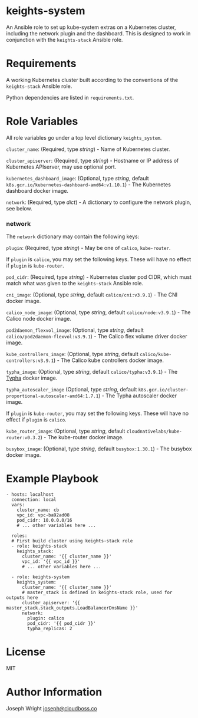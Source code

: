# keights-system

An Ansible role to set up kube-system extras on a Kubernetes cluster, including the network plugin and the dashboard. This is designed to work in conjunction with the `keights-stack` Ansible role.

# Requirements

A working Kubernetes cluster built according to the conventions of the `keights-stack` Ansible role.

Python dependencies are listed in `requirements.txt`.

# Role Variables

All role variables go under a top level dictionary `keights_system`.

`cluster_name`: (Required, type *string*) - Name of Kubernetes cluster.

`cluster_apiserver`: (Required, type *string*) - Hostname or IP address of Kubernetes APIserver, may use optional port.

`kubernetes_dashboard_image`: (Optional, type *string*, default `k8s.gcr.io/kubernetes-dashboard-amd64:v1.10.1`) - The Kubernetes dashboard docker image.

`network`: (Required, type *dict*) - A dictionary to configure the network plugin, see below.

### network

The `network` dictionary may contain the following keys:

`plugin`: (Required, type *string*) - May be one of `calico`, `kube-router`.

If `plugin` is `calico`, you may set the following keys. These will have no effect if `plugin` is `kube-router`.

`pod_cidr`: (Required, type *string*) - Kubernetes cluster pod CIDR, which must match what was given to the `keights-stack` Ansible role.

`cni_image`: (Optional, type *string*, default `calico/cni:v3.9.1`) - The CNI docker image.

`calico_node_image`: (Optional, type *string*, default `calico/node:v3.9.1`) - The Calico node docker image.

`pod2daemon_flexvol_image`: (Optional, type *string*, default `calico/pod2daemon-flexvol:v3.9.1`) - The Calico flex volume driver docker image.

`kube_controllers_image`: (Optional, type *string*, default `calico/kube-controllers:v3.9.1`) - The Calico kube controllers docker image.

`typha_image`: (Optional, type *string*, default `calico/typha:v3.9.1`) - The [Typha](https://github.com/projectcalico/typha) docker image.

`typha_autoscaler_image` (Optional, type *string*, default `k8s.gcr.io/cluster-proportional-autoscaler-amd64:1.7.1`) - The Typha autoscaler docker image.

If `plugin` is `kube-router`, you may set the following keys. These will have no effect if `plugin` is `calico`.

`kube_router_image`: (Optional, type *string*, default `cloudnativelabs/kube-router:v0.3.2`) - The kube-router docker image.

`busybox_image`: (Optional, type *string*, default `busybox:1.30.1`) - The busybox docker image.

# Example Playbook

```
- hosts: localhost
  connection: local
  vars:
    cluster_name: cb
    vpc_id: vpc-ba92ad08
    pod_cidr: 10.0.0.0/16
    # ... other variables here ...

  roles:
  # First build cluster using keights-stack role
  - role: keights-stack
    keights_stack:
      cluster_name: '{{ cluster_name }}'
      vpc_id: '{{ vpc_id }}'
      # ... other variables here ...

  - role: keights-system
    keights_system:
      cluster_name: '{{ cluster_name }}'
      # master_stack is defined in keights-stack role, used for outputs here
      cluster_apiserver: '{{ master_stack.stack_outputs.LoadBalancerDnsName }}'
      network:
        plugin: calico
        pod_cidr: '{{ pod_cidr }}'
        typha_replicas: 2
```

# License

MIT

# Author Information

Joseph Wright <joseph@cloudboss.co>
